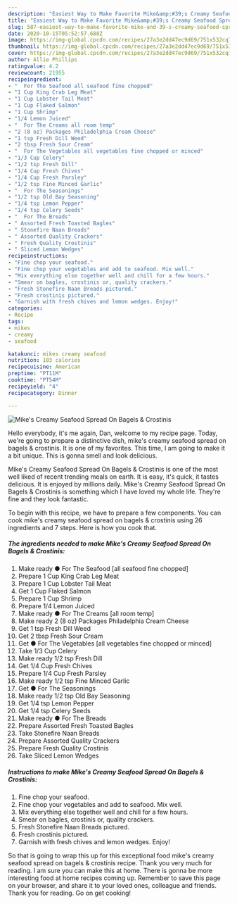 ```yaml
---
description: "Easiest Way to Make Favorite Mike&amp;#39;s Creamy Seafood Spread On Bagels &amp;amp; Crostinis"
title: "Easiest Way to Make Favorite Mike&amp;#39;s Creamy Seafood Spread On Bagels &amp;amp; Crostinis"
slug: 587-easiest-way-to-make-favorite-mike-and-39-s-creamy-seafood-spread-on-bagels-and-amp-crostinis
date: 2020-10-15T05:52:57.688Z
image: https://img-global.cpcdn.com/recipes/27a3e2dd47ec9d69/751x532cq70/mikes-creamy-seafood-spread-on-bagels-crostinis-recipe-main-photo.jpg
thumbnail: https://img-global.cpcdn.com/recipes/27a3e2dd47ec9d69/751x532cq70/mikes-creamy-seafood-spread-on-bagels-crostinis-recipe-main-photo.jpg
cover: https://img-global.cpcdn.com/recipes/27a3e2dd47ec9d69/751x532cq70/mikes-creamy-seafood-spread-on-bagels-crostinis-recipe-main-photo.jpg
author: Allie Phillips
ratingvalue: 4.2
reviewcount: 21955
recipeingredient:
- "  For The Seafood all seafood fine chopped"
- "1 Cup King Crab Leg Meat"
- "1 Cup Lobster Tail Meat"
- "1 Cup Flaked Salmon"
- "1 Cup Shrimp"
- "1/4 Lemon Juiced"
- "  For The Creams all room temp"
- "2 (8 oz) Packages Philadelphia Cream Cheese"
- "1 tsp Fresh Dill Weed"
- "2 tbsp Fresh Sour Cream"
- "  For The Vegetables all vegetables fine chopped or minced"
- "1/3 Cup Celery"
- "1/2 tsp Fresh Dill"
- "1/4 Cup Fresh Chives"
- "1/4 Cup Fresh Parsley"
- "1/2 tsp Fine Minced Garlic"
- "  For The Seasonings"
- "1/2 tsp Old Bay Seasoning"
- "1/4 tsp Lemon Pepper"
- "1/4 tsp Celery Seeds"
- "  For The Breads"
- " Assorted Fresh Toasted Bagles"
- " Stonefire Naan Breads"
- " Assorted Quality Crackers"
- " Fresh Quality Crostinis"
- " Sliced Lemon Wedges"
recipeinstructions:
- "Fine chop your seafood."
- "Fine chop your vegetables and add to seafood. Mix well."
- "Mix everything else together well and chill for a few hours."
- "Smear on bagles, crostinis or, quality crackers."
- "Fresh Stonefire Naan Breads pictured."
- "Fresh crostinis pictured."
- "Garnish with fresh chives and lemon wedges. Enjoy!"
categories:
- Recipe
tags:
- mikes
- creamy
- seafood

katakunci: mikes creamy seafood 
nutrition: 103 calories
recipecuisine: American
preptime: "PT11M"
cooktime: "PT54M"
recipeyield: "4"
recipecategory: Dinner

---
```



![Mike&#39;s Creamy Seafood Spread On Bagels &amp; Crostinis](https://img-global.cpcdn.com/recipes/27a3e2dd47ec9d69/751x532cq70/mikes-creamy-seafood-spread-on-bagels-crostinis-recipe-main-photo.jpg)

Hello everybody, it's me again, Dan, welcome to my recipe page. Today, we're going to prepare a distinctive dish, mike&#39;s creamy seafood spread on bagels &amp; crostinis. It is one of my favorites. This time, I am going to make it a bit unique. This is gonna smell and look delicious.



Mike&#39;s Creamy Seafood Spread On Bagels &amp; Crostinis is one of the most well liked of recent trending meals on earth. It is easy, it's quick, it tastes delicious. It is enjoyed by millions daily. Mike&#39;s Creamy Seafood Spread On Bagels &amp; Crostinis is something which I have loved my whole life. They're fine and they look fantastic.


To begin with this recipe, we have to prepare a few components. You can cook mike&#39;s creamy seafood spread on bagels &amp; crostinis using 26 ingredients and 7 steps. Here is how you cook that.

<!--inarticleads1-->

##### The ingredients needed to make Mike&#39;s Creamy Seafood Spread On Bagels &amp; Crostinis:

1. Make ready  ● For The Seafood [all seafood fine chopped]
1. Prepare 1 Cup King Crab Leg Meat
1. Prepare 1 Cup Lobster Tail Meat
1. Get 1 Cup Flaked Salmon
1. Prepare 1 Cup Shrimp
1. Prepare 1/4 Lemon Juiced
1. Make ready  ● For The Creams [all room temp]
1. Make ready 2 (8 oz) Packages Philadelphia Cream Cheese
1. Get 1 tsp Fresh Dill Weed
1. Get 2 tbsp Fresh Sour Cream
1. Get  ● For The Vegetables [all vegetables fine chopped or minced]
1. Take 1/3 Cup Celery
1. Make ready 1/2 tsp Fresh Dill
1. Get 1/4 Cup Fresh Chives
1. Prepare 1/4 Cup Fresh Parsley
1. Make ready 1/2 tsp Fine Minced Garlic
1. Get  ● For The Seasonings
1. Make ready 1/2 tsp Old Bay Seasoning
1. Get 1/4 tsp Lemon Pepper
1. Get 1/4 tsp Celery Seeds
1. Make ready  ● For The Breads
1. Prepare  Assorted Fresh Toasted Bagles
1. Take  Stonefire Naan Breads
1. Prepare  Assorted Quality Crackers
1. Prepare  Fresh Quality Crostinis
1. Take  Sliced Lemon Wedges




<!--inarticleads2-->

##### Instructions to make Mike&#39;s Creamy Seafood Spread On Bagels &amp; Crostinis:

1. Fine chop your seafood.
1. Fine chop your vegetables and add to seafood. Mix well.
1. Mix everything else together well and chill for a few hours.
1. Smear on bagles, crostinis or, quality crackers.
1. Fresh Stonefire Naan Breads pictured.
1. Fresh crostinis pictured.
1. Garnish with fresh chives and lemon wedges. Enjoy!




So that is going to wrap this up for this exceptional food mike&#39;s creamy seafood spread on bagels &amp; crostinis recipe. Thank you very much for reading. I am sure you can make this at home. There is gonna be more interesting food at home recipes coming up. Remember to save this page on your browser, and share it to your loved ones, colleague and friends. Thank you for reading. Go on get cooking!
